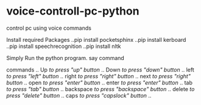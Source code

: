 # voice-controll-pc-python
control pc using voice commands


Install required Packages
          ..pip install pocketsphinx
          ..pip install kerboard
          ..pip install speechrecognition
          ..pip install nltk
          
          
          
Simply Run the python program. say command


commands
         .. Up              _to press "up" button_
         .. Down            _to press "down" button_
         .. left            _to press "left" button_
         .. right           _to press "right" button_
         .. next            _to press "right" button_
         .. open            _to press "enter" button_
         .. enter           _to press "enter" button_
         .. tab             _to press "tab" button_
         .. backspace       _to press "backspace" button_
         .. delete          _to press "delete" button_
         .. caps            _to press "capslock" button_
         ..
